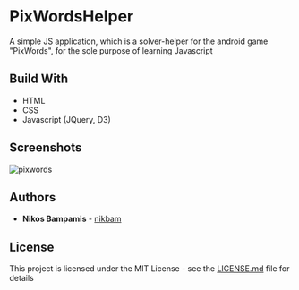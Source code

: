 # PixWordsHelper

A simple JS application, which is a solver-helper for the android game "PixWords", for the sole purpose of learning Javascript

## Build With

* HTML
* CSS
* Javascript (JQuery, D3)

## Screenshots

![pixwords](https://cloud.githubusercontent.com/assets/22759513/19274933/9c314798-8fda-11e6-834f-55ae315e481c.png)

## Authors

* **Nikos Bampamis** - [nikbam](https://github.com/nikbam)

## License

This project is licensed under the MIT License - see the [LICENSE.md](LICENSE.md) file for details
